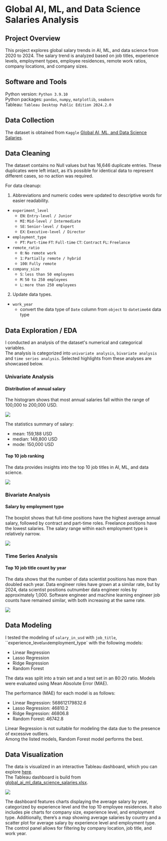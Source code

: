 # Global AI, ML, and Data Science Salaries Analysis

## Project Overview
This project explores global salary trends in AI, ML, and data science from 2020 to 2024. The salary trend is analyzed based on job titles, experience levels, employment types, employee residences, remote work ratios, company locations, and company sizes.  

## Software and Tools
Python version: `Python 3.9.10`  
Python packages: `pandas`, `numpy`, `matplotlib`, `seaborn`  
Tableau: `Tableau Desktop Public Edition 2024.2.0` 

## Data Collection
The dataset is obtained from `Kaggle` [Global AI, ML, and Data Science Salaries](https://www.kaggle.com/datasets/msjahid/global-ai-ml-and-data-science-salaries).  

## Data Cleaning
The dataset contains no Null values but has 16,646 duplicate entries. These duplicates were left intact, as it’s possible for identical data to represent different cases, so no action was required.  
  
For data cleanup:   
1. Abbreviations and numeric codes were updated to descriptive words for easier readability. 
* `experiment_level`
  * `EN`: `Entry-level / Junior`
  * `MI`: `Mid-level / Intermediate`
  * `SE`: `Senior-level / Expert`
  * `EX`: `Executive-level / Director` 
* `employment_type`
  * `PT`: `Part-time`
    `FT`: `Full-time`
    `CT`: `Contract`
    `FL`: `Freelance`
* `remote_ratio`
  * `0`: `No remote work`
  * `1`: `Partially remote / hybrid`
  * `100`: `Fully remote`
* `company_size`
  * `S`: `less than 50 employees`
  * `M`: `50 to 250 employees`
  * `L`: `more than 250 employees`
2. Update data types.
* `work_year`
  * convert the data type of `Date` column from `object` to `datetime64` data type

## Data Exploration / EDA
I conducted an analysis of the dataset's numerical and categorical variables.  
The analysis is categorized into `univariate analysis`, `bivariate analysis` and `time series analysis`. Selected highlights from these analyses are showcased below.  
 
### Univariate Analysis
#### Distribution of annual salary
The histogram shows that most annual salaries fall within the range of 100,000 to 200,000 USD.   

<kbd>
<img src="https://github.com/user-attachments/assets/8721a3b0-cb92-4a25-a4ce-d11c7e6225bd">
</kbd>

The statistics summary of salary:
* mean: 159,188 USD
* median: 149,800 USD
* mode: 150,000 USD

#### Top 10 job ranking
The data provides insights into the top 10 job titles in AI, ML, and data science.  

<kbd>
<img src="https://github.com/user-attachments/assets/81ffe7de-e79f-4a60-b0b8-e979d59a5212">
</kbd>

### Bivariate Analysis
#### Salary by employment type
The boxplot shows that full-time positions have the highest average annual salary, followed by contract and part-time roles. Freelance positions have the lowest salaries. The salary range within each employment type is relatively narrow.   

<kbd>
<img src="https://github.com/user-attachments/assets/b98830ba-8c8d-46fd-9d34-4c3350b97078">
</kbd>

### Time Series Analysis
#### Top 10 job title count by year
The data shows that the number of data scientist positions has more than doubled each year. Data engineer roles have grown at a similar rate, but by 2024, data scientist positions outnumber data engineer roles by approximately 1,000. Software engineer and machine learning engineer job counts have remained similar, with both increasing at the same rate.

<kbd>
<img src="https://github.com/user-attachments/assets/4373fa81-6081-45ea-bf88-68fa67023d4a">
</kbd>

## Data Modeling
I tested the modeling of `salary_in_usd` with `job_title`, ``experience_level` and `employment_type` with the following models:
* Linear Regression
* Lasso Regression
* Ridge Regression
* Random Forest

The data was split into a train set and a test set in an 80:20 ratio. Models were evaluated using Mean Absolute Error (MAE).  

The performance (MAE) for each model is as follows:
* Linear Regression: 568612179832.6
* Lasso Regression: 46810.2
* Ridge Regression: 46806.8
* Random Forest: 46742.8

Linear Regression is not suitable for modeling the data due to the presence of excessive outliers.   
Among the listed models, Random Forest model performs the best.

## Data Visualization
The data is visualized in an interactive Tableau dashboard, which you can explore [here](https://public.tableau.com/app/profile/lily.tiong/viz/global_ai_ml_data_science_slaaries/Dashboard).   
The Tableau dashboard is build from [global_ai_ml_data_science_salaries.xlsx](https://github.com/ltiongl/portfolio-projects/blob/main/global-ai-ml-data-science-salaries/global_ai_ml_data_science_salaries.xlsx).  

<kbd>
<img src="https://github.com/user-attachments/assets/34758ca1-ea3e-42c4-a477-d508980cdeae">
</kbd>    
    
The dashboard features charts displaying the average salary by year, categorized by experience level and the top 10 employee residences. It also includes pie charts for company size, experience level, and employment type. Additionally, there’s a map showing average salaries by country and a scatter plot for average salary by experience level and employment type. The control panel allows for filtering by company location, job title, and work year.  
